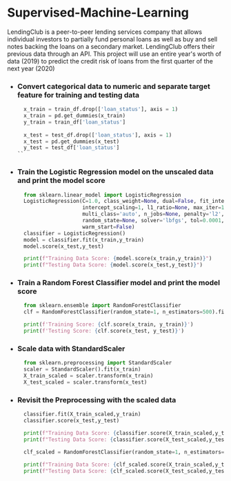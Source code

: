# Supervised-Machine-Learning
LendingClub is a peer-to-peer lending services company that allows individual investors to partially fund personal loans as well as buy and sell notes backing the loans on a secondary market. LendingClub offers their previous data through an API. This project will use an entire year's worth of data (2019) to predict the credit risk of loans from the first quarter of the next year (2020)
- ### Convert categorical data to numeric and separate target feature for training and testing data

  ```python
    x_train = train_df.drop(['loan_status'], axis = 1)
    x_train = pd.get_dummies(x_train)
    y_train = train_df['loan_status']
    
    x_test = test_df.drop(['loan_status'], axis = 1)
    x_test = pd.get_dummies(x_test)
    y_test = test_df['loan_status']
  ``
- ### Train the Logistic Regression model on the unscaled data and print the model score

  ```python
    from sklearn.linear_model import LogisticRegression
    LogisticRegression(C=1.0, class_weight=None, dual=False, fit_intercept=True,
                       intercept_scaling=1, l1_ratio=None, max_iter=100,
                       multi_class='auto', n_jobs=None, penalty='l2',
                       random_state=None, solver='lbfgs', tol=0.0001, verbose=0,
                       warm_start=False)
    classifier = LogisticRegression()
    model = classifier.fit(x_train,y_train)
    model.score(x_test,y_test)

    print(f"Training Data Score: {model.score(x_train,y_train)}")
    print(f"Testing Data Score: {model.score(x_test,y_test)}")
  ```
- ### Train a Random Forest Classifier model and print the model score

  ```python
    from sklearn.ensemble import RandomForestClassifier
    clf = RandomForestClassifier(random_state=1, n_estimators=500).fit(x_train, y_train)

    print(f'Training Score: {clf.score(x_train, y_train)}')
    print(f'Testing Score: {clf.score(x_test, y_test)}')
  ```
- ### Scale data with StandardScaler

  ```python
    from sklearn.preprocessing import StandardScaler
    scaler = StandardScaler().fit(x_train)
    X_train_scaled = scaler.transform(x_train)
    X_test_scaled = scaler.transform(x_test)
  ```
- ### Revisit the Preprocessing with the scaled data
  
  ```python
    classifier.fit(X_train_scaled,y_train)
    classifier.score(x_test,y_test)

    print(f"Training Data Score: {classifier.score(X_train_scaled,y_train)}")
    print(f"Testing Data Score: {classifier.score(X_test_scaled,y_test)}")
    
    clf_scaled = RandomForestClassifier(random_state=1, n_estimators=500).fit(X_train_scaled, y_train)

    print(f"Training Data Score: {clf_scaled.score(X_train_scaled,y_train)}")
    print(f"Testing Data Score: {clf_scaled.score(X_test_scaled,y_test)}")
  ```
